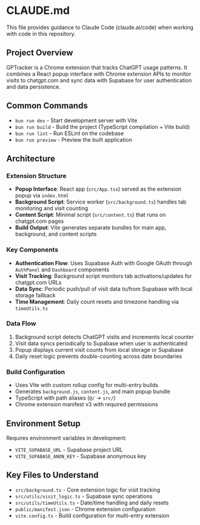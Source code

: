 # CLAUDE.md

This file provides guidance to Claude Code (claude.ai/code) when working with code in this repository.

## Project Overview

GPTracker is a Chrome extension that tracks ChatGPT usage patterns. It combines a React popup interface with Chrome extension APIs to monitor visits to chatgpt.com and sync data with Supabase for user authentication and data persistence.

## Common Commands

- `bun run dev` - Start development server with Vite
- `bun run build` - Build the project (TypeScript compilation + Vite build)
- `bun run lint` - Run ESLint on the codebase
- `bun run preview` - Preview the built application

## Architecture

### Extension Structure
- **Popup Interface**: React app (`src/App.tsx`) served as the extension popup via `index.html`
- **Background Script**: Service worker (`src/background.ts`) handles tab monitoring and visit counting
- **Content Script**: Minimal script (`src/content.ts`) that runs on chatgpt.com pages
- **Build Output**: Vite generates separate bundles for main app, background, and content scripts

### Key Components
- **Authentication Flow**: Uses Supabase Auth with Google OAuth through `AuthPanel` and `Dashboard` components
- **Visit Tracking**: Background script monitors tab activations/updates for chatgpt.com URLs
- **Data Sync**: Periodic push/pull of visit data to/from Supabase with local storage fallback
- **Time Management**: Daily count resets and timezone handling via `timeUtils.ts`

### Data Flow
1. Background script detects ChatGPT visits and increments local counter
2. Visit data syncs periodically to Supabase when user is authenticated
3. Popup displays current visit counts from local storage or Supabase
4. Daily reset logic prevents double-counting across date boundaries

### Build Configuration
- Uses Vite with custom rollup config for multi-entry builds
- Generates `background.js`, `content.js`, and main popup bundle
- TypeScript with path aliases (`@/` -> `src/`)
- Chrome extension manifest v3 with required permissions

## Environment Setup

Requires environment variables in development:
- `VITE_SUPABASE_URL` - Supabase project URL
- `VITE_SUPABASE_ANON_KEY` - Supabase anonymous key

## Key Files to Understand

- `src/background.ts` - Core extension logic for visit tracking
- `src/utils/visit_logic.ts` - Supabase sync operations
- `src/utils/timeUtils.ts` - Date/time handling and daily resets
- `public/manifest.json` - Chrome extension configuration
- `vite.config.ts` - Build configuration for multi-entry extension